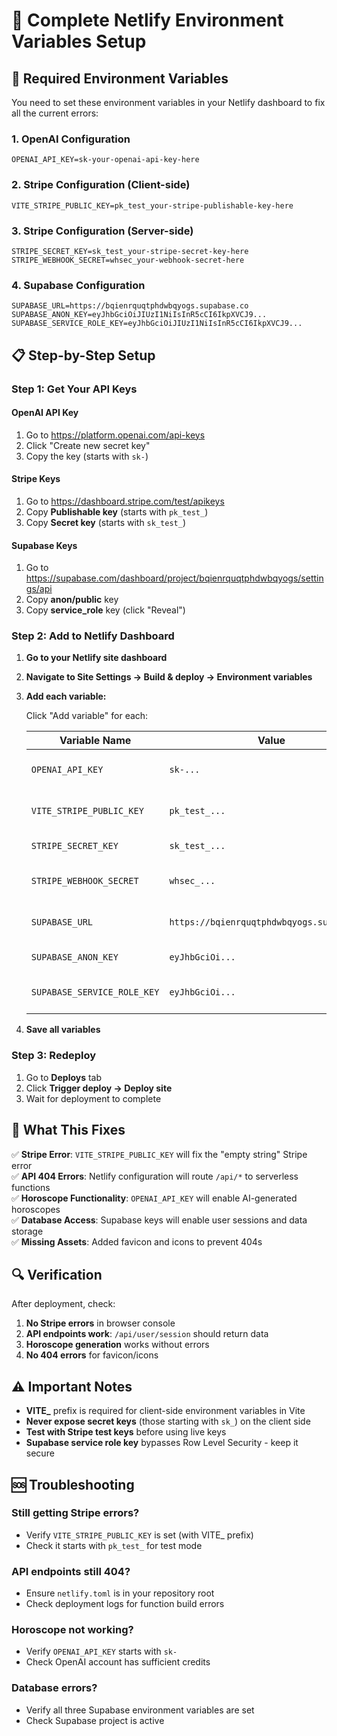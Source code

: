 # 🚀 Complete Netlify Environment Variables Setup

## 🔧 Required Environment Variables

You need to set these environment variables in your Netlify dashboard to fix all the current errors:

### 1. OpenAI Configuration
```
OPENAI_API_KEY=sk-your-openai-api-key-here
```

### 2. Stripe Configuration (Client-side)
```
VITE_STRIPE_PUBLIC_KEY=pk_test_your-stripe-publishable-key-here
```

### 3. Stripe Configuration (Server-side)
```
STRIPE_SECRET_KEY=sk_test_your-stripe-secret-key-here
STRIPE_WEBHOOK_SECRET=whsec_your-webhook-secret-here
```

### 4. Supabase Configuration
```
SUPABASE_URL=https://bqienrquqtphdwbqyogs.supabase.co
SUPABASE_ANON_KEY=eyJhbGciOiJIUzI1NiIsInR5cCI6IkpXVCJ9...
SUPABASE_SERVICE_ROLE_KEY=eyJhbGciOiJIUzI1NiIsInR5cCI6IkpXVCJ9...
```

## 📋 Step-by-Step Setup

### Step 1: Get Your API Keys

#### OpenAI API Key
1. Go to https://platform.openai.com/api-keys
2. Click "Create new secret key"
3. Copy the key (starts with `sk-`)

#### Stripe Keys
1. Go to https://dashboard.stripe.com/test/apikeys
2. Copy **Publishable key** (starts with `pk_test_`)
3. Copy **Secret key** (starts with `sk_test_`)

#### Supabase Keys
1. Go to https://supabase.com/dashboard/project/bqienrquqtphdwbqyogs/settings/api
2. Copy **anon/public** key
3. Copy **service_role** key (click "Reveal")

### Step 2: Add to Netlify Dashboard

1. **Go to your Netlify site dashboard**
2. **Navigate to Site Settings → Build & deploy → Environment variables**
3. **Add each variable:**

   Click "Add variable" for each:
   
   | Variable Name | Value | Notes |
   |---------------|-------|-------|
   | `OPENAI_API_KEY` | `sk-...` | Your OpenAI API key |
   | `VITE_STRIPE_PUBLIC_KEY` | `pk_test_...` | Stripe publishable key |
   | `STRIPE_SECRET_KEY` | `sk_test_...` | Stripe secret key |
   | `STRIPE_WEBHOOK_SECRET` | `whsec_...` | Stripe webhook secret |
   | `SUPABASE_URL` | `https://bqienrquqtphdwbqyogs.supabase.co` | Your Supabase URL |
   | `SUPABASE_ANON_KEY` | `eyJhbGciOi...` | Supabase anon key |
   | `SUPABASE_SERVICE_ROLE_KEY` | `eyJhbGciOi...` | Supabase service role key |

4. **Save all variables**

### Step 3: Redeploy

1. Go to **Deploys** tab
2. Click **Trigger deploy → Deploy site**
3. Wait for deployment to complete

## 🎯 What This Fixes

✅ **Stripe Error**: `VITE_STRIPE_PUBLIC_KEY` will fix the "empty string" Stripe error  
✅ **API 404 Errors**: Netlify configuration will route `/api/*` to serverless functions  
✅ **Horoscope Functionality**: `OPENAI_API_KEY` will enable AI-generated horoscopes  
✅ **Database Access**: Supabase keys will enable user sessions and data storage  
✅ **Missing Assets**: Added favicon and icons to prevent 404s  

## 🔍 Verification

After deployment, check:

1. **No Stripe errors** in browser console
2. **API endpoints work**: `/api/user/session` should return data
3. **Horoscope generation** works without errors
4. **No 404 errors** for favicon/icons

## ⚠️ Important Notes

- **VITE_** prefix is required for client-side environment variables in Vite
- **Never expose secret keys** (those starting with `sk_`) on the client side
- **Test with Stripe test keys** before using live keys
- **Supabase service role key** bypasses Row Level Security - keep it secure

## 🆘 Troubleshooting

### Still getting Stripe errors?
- Verify `VITE_STRIPE_PUBLIC_KEY` is set (with VITE_ prefix)
- Check it starts with `pk_test_` for test mode

### API endpoints still 404?
- Ensure `netlify.toml` is in your repository root
- Check deployment logs for function build errors

### Horoscope not working?
- Verify `OPENAI_API_KEY` starts with `sk-`
- Check OpenAI account has sufficient credits

### Database errors?
- Verify all three Supabase environment variables are set
- Check Supabase project is active